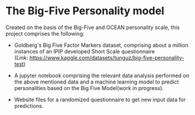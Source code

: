 # The Big-Five Personality model
Created on the basis of the Big-Five and OCEAN personality scale, this project comprises the following:<br>

* Goldberg's Big Five Factor Markers dataset, comprising about a million instances of an IPIP developed Short Scale questionnaire<br>
(Link: https://www.kaggle.com/datasets/tunguz/big-five-personality-test)

* A jupyter notebook comprising the relevant data analysis performed on the above mentioned data and a machine learning model to predict personalities based on the Big Five Model(work in progress).

* Website files for a randomized questionnaire to get new input data for predictions.
